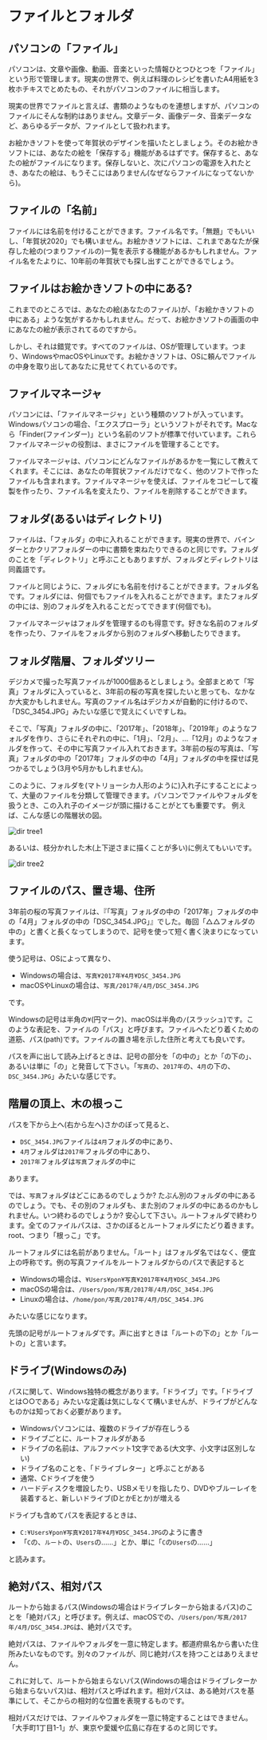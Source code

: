 # ファイルとフォルダ

## パソコンの「ファイル」

パソコンは、文章や画像、動画、音楽といった情報ひとつひとつを「ファイル」という形で管理します。現実の世界で、例えば料理のレシピを書いたA4用紙を3枚ホチキスでとめたもの、それがパソコンのファイルに相当します。

現実の世界でファイルと言えば、書類のようなものを連想しますが、パソコンのファイルにそんな制約はありません。文章データ、画像データ、音楽データなど、あらゆるデータが、ファイルとして扱われます。

お絵かきソフトを使って年賀状のデザインを描いたとしましょう。そのお絵かきソフトには、あなたの絵を「保存する」機能があるはずです。保存すると、あなたの絵がファイルになります。保存しないと、次にパソコンの電源を入れたとき、あなたの絵は、もうそこにはありません(なぜならファイルになってないから)。

## ファイルの「名前」

ファイルには名前を付けることができます。ファイル名です。「無題」でもいいし、「年賀状2020」でも構いません。お絵かきソフトには、これまであなたが保存した絵の(つまりファイルの)一覧を表示する機能があるかもしれません。ファイル名をたよりに、10年前の年賀状でも探し出すことができるでしょう。

## ファイルはお絵かきソフトの中にある?

これまでのところでは、あなたの絵(あなたのファイル)が、「お絵かきソフトの中にある」ような気がするかもしれません。だって、お絵かきソフトの画面の中にあなたの絵が表示されてるのですから。

しかし、それは錯覚です。すべてのファイルは、OSが管理しています。つまり、WindowsやmacOSやLinuxです。お絵かきソフトは、OSに頼んでファイルの中身を取り出してあなたに見せてくれているのです。

## ファイルマネージャ

パソコンには、「ファイルマネージャ」という種類のソフトが入っています。Windowsパソコンの場合、「エクスプローラ」というソフトがそれです。Macなら「Finder(ファインダー)」という名前のソフトが標準で付いています。これらファイルマネージャの役割は、まさにファイルを管理することです。

ファイルマネージャは、パソコンにどんなファイルがあるかを一覧にして教えてくれます。そこには、あなたの年賀状ファイルだけでなく、他のソフトで作ったファイルも含まれます。ファイルマネージャを使えば、ファイルをコピーして複製を作ったり、ファイル名を変えたり、ファイルを削除することができます。

## フォルダ(あるいはディレクトリ)

ファイルは、「フォルダ」の中に入れることができます。現実の世界で、バインダーとかクリアフォルダーの中に書類を束ねたりできるのと同じです。フォルダのことを「ディレクトリ」と呼ぶこともありますが、フォルダとディレクトリは同義語です。

ファイルと同じように、フォルダにも名前を付けることができます。フォルダ名です。フォルダには、何個でもファイルを入れることができます。またフォルダの中には、別のフォルダを入れることだってできます(何個でも)。

ファイルマネージャはフォルダを管理するのも得意です。好きな名前のフォルダを作ったり、ファイルをフォルダから別のフォルダへ移動したりできます。

## フォルダ階層、フォルダツリー

デジカメで撮った写真ファイルが1000個あるとしましょう。全部まとめて「写真」フォルダに入っていると、3年前の桜の写真を探したいと思っても、なかなか大変かもしれません。写真のファイル名はデジカメが自動的に付けるので、「DSC_3454.JPG」みたいな感じで覚えにくいですしね。

そこで、「写真」フォルダの中に、「2017年」、「2018年」、「2019年」のようなフォルダを作り、さらにそれぞれの中に、「1月」、「2月」、…「12月」のようなフォルダを作って、その中に写真ファイル入れておきます。3年前の桜の写真は、「写真」フォルダの中の「2017年」フォルダの中の「4月」フォルダの中を探せば見つかるでしょう(3月や5月かもしれません)。

このように、フォルダを(マトリョーシカ人形のように)入れ子にすることによって、大量のファイルを分類して管理できます。パソコンでファイルやフォルダを扱うとき、この入れ子のイメージが頭に描けることがとても重要です。 例えば、こんな感じの階層状の図。

![dir tree1](../img/dirtree1.jpg)

あるいは、枝分かれした木(上下逆さまに描くことが多い)に例えてもいいです。

![dir tree2](../img/dirtree2.jpg)

## ファイルのパス、置き場、住所

3年前の桜の写真ファイルは、『「写真」フォルダの中の「2017年」フォルダの中の「4月」フォルダの中の「DSC_3454.JPG」』でした。毎回「△△フォルダの中の」と書くと長くなってしまうので、記号を使って短く書く決まりになっています。

使う記号は、OSによって異なり、

- Windowsの場合は、`写真¥2017年¥4月¥DSC_3454.JPG`
- macOSやLinuxの場合は、`写真/2017年/4月/DSC_3454.JPG`

です。

Windowsの記号は半角の`¥`(円マーク)、macOSは半角の`/`(スラッシュ)です。このような表記を、ファイルの「パス」と呼びます。ファイルへたどり着くための道筋、パス(path)です。ファイルの置き場を示した住所と考えても良いです。

パスを声に出して読み上げるときは、記号の部分を「の中の」とか「の下の」、あるいは単に「の」と発音して下さい。「`写真`の、`2017年`の、`4月`の下の、`DSC_3454.JPG`」みたいな感じです。

## 階層の頂上、木の根っこ

パスを下から上へ(右から左へ)さかのぼって見ると、

- `DSC_3454.JPG`ファイルは`4月`フォルダの中にあり、
- `4月`フォルダは`2017年`フォルダの中にあり、
- `2017年`フォルダは`写真`フォルダの中に

あります。

では、`写真`フォルダはどこにあるのでしょうか? たぶん別のフォルダの中にあるのでしょう。でも、その別のフォルダも、また別のフォルダの中にあるのかもしれません。いつ終わるのでしょうか? 安心して下さい。ルートフォルダで終わります。全てのファイルパスは、さかのぼるとルートフォルダにたどり着きます。root、つまり「根っこ」です。

ルートフォルダには名前がありません。「ルート」はフォルダ名ではなく、便宜上の呼称です。例の写真ファイルをルートフォルダからのパスで表記すると

- Windowsの場合は、`¥Users¥pon¥写真¥2017年¥4月¥DSC_3454.JPG`
- macOSの場合は、`/Users/pon/写真/2017年/4月/DSC_3454.JPG`
- Linuxの場合は、`/home/pon/写真/2017年/4月/DSC_3454.JPG`

みたいな感じになります。

先頭の記号がルートフォルダです。声に出すときは「ルートの下の」とか「ルートの」と言います。

## ドライブ(Windowsのみ)

パスに関して、Windows独特の概念があります。「ドライブ」です。「ドライブとは○○である」みたいな定義は気にしなくて構いませんが、ドライブがどんなものかは知っておく必要があります。

- Windowsパソコンには、複数のドライブが存在しうる
- ドライブごとに、ルートフォルダがある
- ドライブの名前は、アルファベット1文字である(大文字、小文字は区別しない)
- ドライブ名のことを、「ドライブレター」と呼ぶことがある
- 通常、Cドライブを使う
- ハードディスクを増設したり、USBメモリを指したり、DVDやブルーレイを装着すると、新しいドライブ(DとかEとか)が増える

ドライブも含めてパスを表記するときは、

- `C:¥Users¥pon¥写真¥2017年¥4月¥DSC_3454.JPG`のように書き
- 「`C`の、`ルート`の、`Users`の……」とか、単に「`C`の`Users`の……」

と読みます。

## 絶対パス、相対パス

ルートから始まるパス(Windowsの場合はドライブレターから始まるパス)のことを「絶対パス」と呼びます。例えば、macOSでの、`/Users/pon/写真/2017年/4月/DSC_3454.JPG`は、絶対パスです。

絶対パスは、ファイルやフォルダを一意に特定します。都道府県名から書いた住所みたいなものです。別々のファイルが、同じ絶対パスを持つことはありえません。

これに対して、ルートから始まらないパス(Windowsの場合はドライブレターから始まらないパス)は、相対パスと呼ばれます。相対パスは、ある絶対パスを基準にして、そこからの相対的な位置を表現するものです。

相対パスだけでは、ファイルやフォルダを一意に特定することはできません。「大手町1丁目1-1」が、東京や愛媛や広島に存在するのと同じです。

